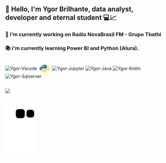 ## 👋 Hello, I'm Ygor Brilhante, data analyst, developer and eternal student 💻📈

###  💼 i'm currently working on Radio NovaBrasil FM - Grupo Thathi
###  📚 i'm currently learning Power BI and Python (Alura).



<div style="display: inline_block"><br>
  <img align="center" alt="Ygor-Vscode" height="30" width="40" src="https://cdn.jsdelivr.net/gh/devicons/devicon/icons/vscode/vscode-original.svg">  
  <img align="center" alt="Ygor-Python" height="30" width="40" src="https://raw.githubusercontent.com/devicons/devicon/master/icons/python/python-original.svg">
  <img align="center" alt="Ygor-Jupyter" height="30" width="40" src="https://cdn.jsdelivr.net/gh/devicons/devicon/icons/jupyter/jupyter-original-wordmark.svg">
  <img align="center" alt="Ygor-Java" height="30" width="40" src="https://cdn.jsdelivr.net/gh/devicons/devicon/icons/java/java-original.svg">
  <img align="center" alt="Ygor-Kotlin" height="30" width="40" src="https://cdn.jsdelivr.net/gh/devicons/devicon/icons/kotlin/kotlin-original.svg">
  <img align="center" alt="Ygor-Sqlserver" height="30" width="40" src="https://cdn.jsdelivr.net/gh/devicons/devicon/icons/microsoftsqlserver/microsoftsqlserver-plain.svg">
</div>
  
  ##
  
  <div> 
  
   <a href="https://www.linkedin.com/in/ygorbrilhante/" target="_blank"><img src="https://img.shields.io/badge/-LinkedIn-%230077B5?style=for-the-badge&logo=linkedin&logoColor=white" target="_blank"></a> 
   
   ![Snake animation](https://github.com/YgorBrilhante/YgorBrilhante/blob/output/github-contribution-grid-snake.svg)
  
  </div>
